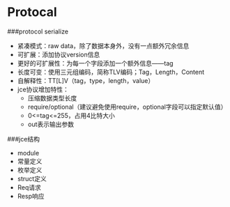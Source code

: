 Protocal
======

###protocol serialize
* 紧凑模式：raw data，除了数据本身外，没有一点额外冗余信息
* 可扩展：添加协议version信息
* 更好的可扩展性：为每一个字段添加一个额外信息——tag
* 长度可变：使用三元组编码，简称TLV编码；Tag，Length，Content
* 自解释性：TT[L]V（tag，type，length，value）
* jce协议增加特性：
  * 压缩数据类型长度
  * require/optional（建议避免使用require，optional字段可以指定默认值）
  * 0<=tag<=255，占用4比特大小
  * out表示输出参数

###jce结构
* module
* 常量定义
* 枚举定义
* struct定义
* Req请求
* Resp响应
